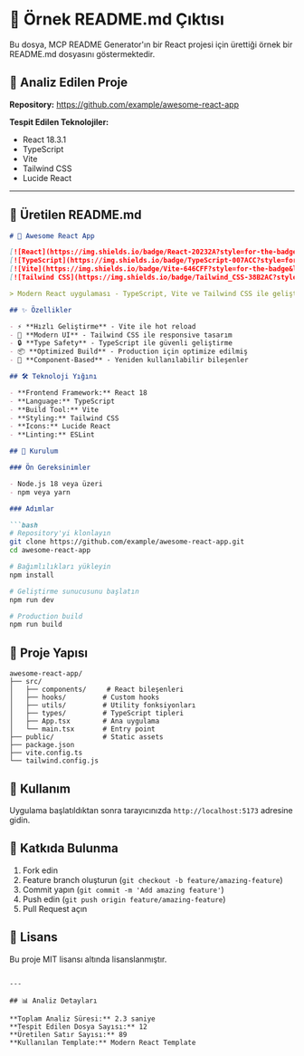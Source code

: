 # 📝 Örnek README.md Çıktısı

Bu dosya, MCP README Generator'ın bir React projesi için ürettiği örnek bir README.md dosyasını göstermektedir.

## 🎯 Analiz Edilen Proje

**Repository:** https://github.com/example/awesome-react-app

**Tespit Edilen Teknolojiler:**
- React 18.3.1
- TypeScript
- Vite
- Tailwind CSS
- Lucide React

---

## 📄 Üretilen README.md

```markdown
# 🚀 Awesome React App

[![React](https://img.shields.io/badge/React-20232A?style=for-the-badge&logo=react&logoColor=61DAFB)](https://reactjs.org/)
[![TypeScript](https://img.shields.io/badge/TypeScript-007ACC?style=for-the-badge&logo=typescript&logoColor=white)](https://www.typescriptlang.org/)
[![Vite](https://img.shields.io/badge/Vite-646CFF?style=for-the-badge&logo=vite&logoColor=white)](https://vitejs.dev/)
[![Tailwind CSS](https://img.shields.io/badge/Tailwind_CSS-38B2AC?style=for-the-badge&logo=tailwind-css&logoColor=white)](https://tailwindcss.com/)

> Modern React uygulaması - TypeScript, Vite ve Tailwind CSS ile geliştirilmiş

## ✨ Özellikler

- ⚡ **Hızlı Geliştirme** - Vite ile hot reload
- 🎨 **Modern UI** - Tailwind CSS ile responsive tasarım
- 🔒 **Type Safety** - TypeScript ile güvenli geliştirme
- 📦 **Optimized Build** - Production için optimize edilmiş
- 🎯 **Component-Based** - Yeniden kullanılabilir bileşenler

## 🛠️ Teknoloji Yığını

- **Frontend Framework:** React 18
- **Language:** TypeScript
- **Build Tool:** Vite
- **Styling:** Tailwind CSS
- **Icons:** Lucide React
- **Linting:** ESLint

## 🚀 Kurulum

### Ön Gereksinimler

- Node.js 18 veya üzeri
- npm veya yarn

### Adımlar

```bash
# Repository'yi klonlayın
git clone https://github.com/example/awesome-react-app.git
cd awesome-react-app

# Bağımlılıkları yükleyin
npm install

# Geliştirme sunucusunu başlatın
npm run dev

# Production build
npm run build
```

## 📁 Proje Yapısı

```
awesome-react-app/
├── src/
│   ├── components/     # React bileşenleri
│   ├── hooks/         # Custom hooks
│   ├── utils/         # Utility fonksiyonları
│   ├── types/         # TypeScript tipleri
│   ├── App.tsx        # Ana uygulama
│   └── main.tsx       # Entry point
├── public/            # Static assets
├── package.json
├── vite.config.ts
└── tailwind.config.js
```

## 📝 Kullanım

Uygulama başlatıldıktan sonra tarayıcınızda `http://localhost:5173` adresine gidin.

## 🤝 Katkıda Bulunma

1. Fork edin
2. Feature branch oluşturun (`git checkout -b feature/amazing-feature`)
3. Commit yapın (`git commit -m 'Add amazing feature'`)
4. Push edin (`git push origin feature/amazing-feature`)
5. Pull Request açın

## 📄 Lisans

Bu proje MIT lisansı altında lisanslanmıştır.
```

---

## 📊 Analiz Detayları

**Toplam Analiz Süresi:** 2.3 saniye
**Tespit Edilen Dosya Sayısı:** 12
**Üretilen Satır Sayısı:** 89
**Kullanılan Template:** Modern React Template